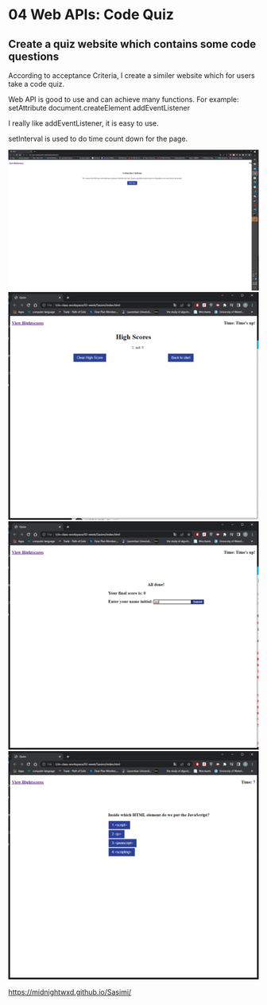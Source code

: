 # 04 Web APIs: Code Quiz

## Create a quiz website which contains some code questions

According to acceptance Criteria, I create a similer website which for users take a code quiz.

Web API is good to use and can achieve many functions.
For example:
    setAttribute
    document.createElement
    addEventListener

I really like addEventListener, it is easy to use.

setInterval is used to do time count down for the page.

![Code Quiz](./Assets/images/1.png)
![Code Quiz](./Assets/images/2.png)
![Code Quiz](./Assets/images/3.png)
![Code Quiz](./Assets/images/4.png)


https://midnightwxd.github.io/Sasimi/
